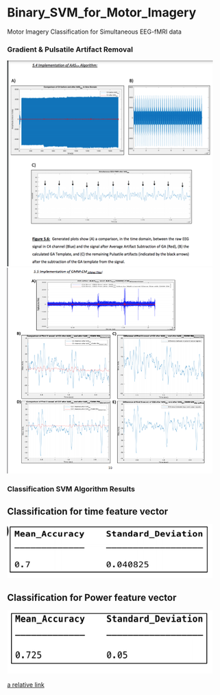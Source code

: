 # Binary_SVM_for_Motor_Imagery
Motor Imagery Classification for Simultaneous EEG-fMRI data

 <h3> Gradient & Pulsatile Artifact Removal </h3>
  <img src ="/Al/AAS_Algorithm.png" width="480" height="480" />
  <img src ="/Al/GMM_Algo.png" width="480" height="480" />



  <h3> Classification SVM Algorithm Results </h3>
  <h2> Classification for time feature vector </h2>
  <img src="/Al/time_feature.png" width="480"/> 
  <h2> Classification for Power feature vector </h2>
  <img src="/Al/power_feature.png" width="480"/>
  
  [a relative link](www.marshallplan.at/s/Bermudez-Dalton_760.pdf)
